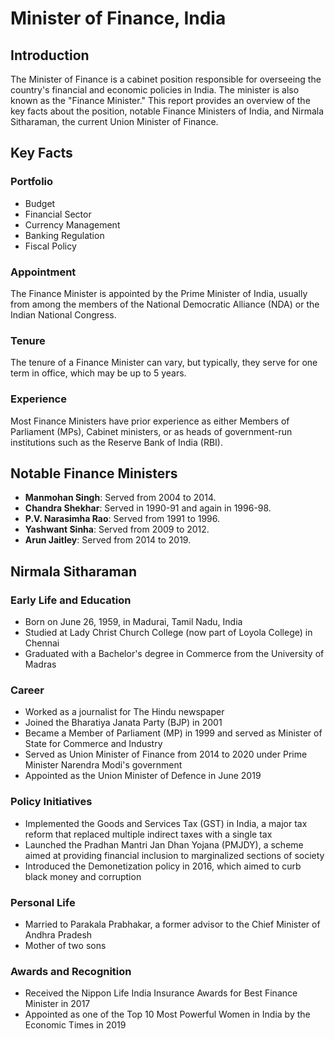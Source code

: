 **Minister of Finance, India**
=====================================

**Introduction**
---------------

The Minister of Finance is a cabinet position responsible for overseeing the country's financial and economic policies in India. The minister is also known as the "Finance Minister." This report provides an overview of the key facts about the position, notable Finance Ministers of India, and Nirmala Sitharaman, the current Union Minister of Finance.

**Key Facts**
-------------

### Portfolio

*   Budget
*   Financial Sector
*   Currency Management
*   Banking Regulation
*   Fiscal Policy

### Appointment

The Finance Minister is appointed by the Prime Minister of India, usually from among the members of the National Democratic Alliance (NDA) or the Indian National Congress.

### Tenure

The tenure of a Finance Minister can vary, but typically, they serve for one term in office, which may be up to 5 years.

### Experience

Most Finance Ministers have prior experience as either Members of Parliament (MPs), Cabinet ministers, or as heads of government-run institutions such as the Reserve Bank of India (RBI).

**Notable Finance Ministers**
---------------------------

*   **Manmohan Singh**: Served from 2004 to 2014.
*   **Chandra Shekhar**: Served in 1990-91 and again in 1996-98.
*   **P.V. Narasimha Rao**: Served from 1991 to 1996.
*   **Yashwant Sinha**: Served from 2009 to 2012.
*   **Arun Jaitley**: Served from 2014 to 2019.

**Nirmala Sitharaman**
----------------------

### Early Life and Education

*   Born on June 26, 1959, in Madurai, Tamil Nadu, India
*   Studied at Lady Christ Church College (now part of Loyola College) in Chennai
*   Graduated with a Bachelor's degree in Commerce from the University of Madras

### Career

*   Worked as a journalist for The Hindu newspaper
*   Joined the Bharatiya Janata Party (BJP) in 2001
*   Became a Member of Parliament (MP) in 1999 and served as Minister of State for Commerce and Industry
*   Served as Union Minister of Finance from 2014 to 2020 under Prime Minister Narendra Modi's government
*   Appointed as the Union Minister of Defence in June 2019

### Policy Initiatives

*   Implemented the Goods and Services Tax (GST) in India, a major tax reform that replaced multiple indirect taxes with a single tax
*   Launched the Pradhan Mantri Jan Dhan Yojana (PMJDY), a scheme aimed at providing financial inclusion to marginalized sections of society
*   Introduced the Demonetization policy in 2016, which aimed to curb black money and corruption

### Personal Life

*   Married to Parakala Prabhakar, a former advisor to the Chief Minister of Andhra Pradesh
*   Mother of two sons

### Awards and Recognition

*   Received the Nippon Life India Insurance Awards for Best Finance Minister in 2017
*   Appointed as one of the Top 10 Most Powerful Women in India by the Economic Times in 2019
